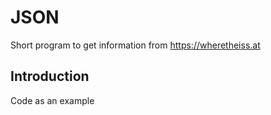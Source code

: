 # JSON
Short program to get information from https://wheretheiss.at

## Introduction
Code as an example

